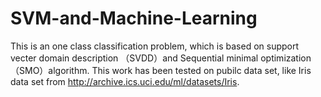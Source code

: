 # SVM-and-Machine-Learning
This is an one class classification problem, which is based on support vecter domain description （SVDD）and Sequential minimal optimization（SMO）algorithm. This work has been tested on pubilc data set, like Iris data set from http://archive.ics.uci.edu/ml/datasets/Iris. 
